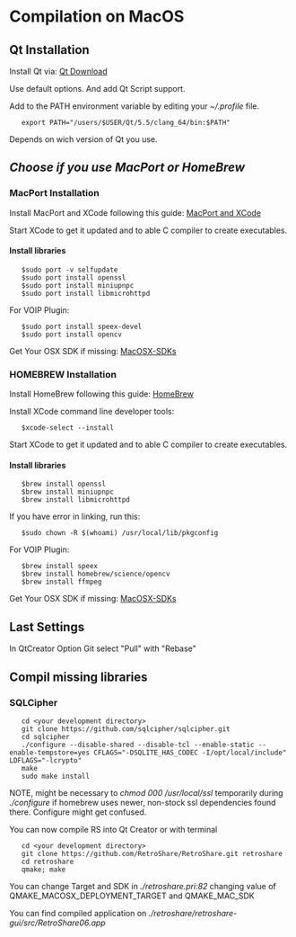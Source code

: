 # Compilation on MacOS

## Qt Installation

Install Qt via: [Qt Download](http://www.qt.io/download/)

Use default options. And add Qt Script support.

Add to the PATH environment variable by editing your *~/.profile* file.

       export PATH="/users/$USER/Qt/5.5/clang_64/bin:$PATH"

Depends on wich version of Qt you use.

## ***Choose if you use MacPort or HomeBrew***

### MacPort Installation

Install MacPort and XCode following this guide: [MacPort and XCode](http://guide.macports.org/#installing.xcode)

Start XCode to get it updated and to able C compiler to create executables.

#### Install libraries  

       $sudo port -v selfupdate
       $sudo port install openssl
       $sudo port install miniupnpc
       $sudo port install libmicrohttpd
       
For VOIP Plugin: 

       $sudo port install speex-devel
       $sudo port install opencv

Get Your OSX SDK if missing: [MacOSX-SDKs](https://github.com/phracker/MacOSX-SDKs)

### HOMEBREW Installation

Install HomeBrew following this guide: [HomeBrew](http://brew.sh/)

Install XCode command line developer tools:

       $xcode-select --install

Start XCode to get it updated and to able C compiler to create executables.

#### Install libraries  

       $brew install openssl
       $brew install miniupnpc
       $brew install libmicrohttpd
       
If you have error in linking, run this:

       $sudo chown -R $(whoami) /usr/local/lib/pkgconfig

For VOIP Plugin: 

       $brew install speex
       $brew install homebrew/science/opencv
       $brew install ffmpeg

Get Your OSX SDK if missing: [MacOSX-SDKs](https://github.com/phracker/MacOSX-SDKs)

## Last Settings

In QtCreator Option Git select "Pull" with "Rebase"

## Compil missing libraries
### SQLCipher
       
       cd <your development directory>
       git clone https://github.com/sqlcipher/sqlcipher.git
       cd sqlcipher
       ./configure --disable-shared --disable-tcl --enable-static --enable-tempstore=yes CFLAGS="-DSQLITE_HAS_CODEC -I/opt/local/include" LDFLAGS="-lcrypto"
       make 
       sudo make install

NOTE, might be necessary to *chmod 000 /usr/local/ssl* temporarily during *./configure* if 
homebrew uses newer, non-stock ssl dependencies found there. Configure might get confused.

You can now compile RS into Qt Creator or with terminal

       cd <your development directory>
       git clone https://github.com/RetroShare/RetroShare.git retroshare
       cd retroshare
       qmake; make

You can change Target and SDK in *./retroshare.pri:82* changing value of QMAKE_MACOSX_DEPLOYMENT_TARGET and QMAKE_MAC_SDK

You can find compiled application on *./retroshare/retroshare-gui/src/RetroShare06.app*
